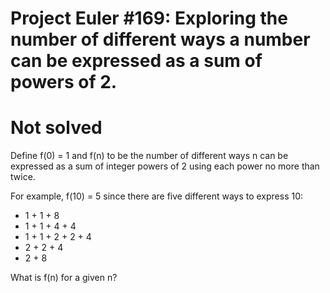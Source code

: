 # Project Euler #169: Exploring the number of different ways a number can be expressed as a sum of powers of 2.

# Not solved

Define f(0) = 1 and f(n) to be the number of different ways n can be expressed as a sum of integer powers of 2 using each power no more than twice.

For example, f(10) = 5 since there are five different ways to express 10:

* 1 + 1 + 8
* 1 + 1 + 4 + 4
* 1 + 1 + 2 + 2 + 4
* 2 + 2 + 4
* 2 + 8

What is f(n) for a given n?